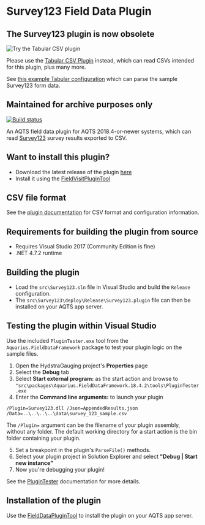 # Survey123 Field Data Plugin

## The Survey123 plugin is now obsolete

![Try the Tabular CSV plugin](https://i.imgflip.com/47f3ro.jpg)

Please use the [Tabular CSV Plugin](https://github.com/AquaticInformatics/tabular-field-data-plugin#tabular-csv-field-data-plugin) instead, which can read CSVs intended for this plugin, plus many more.

See [this example Tabular configuration](https://aquaticinformatics.github.io/tabular-field-data-plugin/test-drive/?example=survey123example) which can parse the sample Survey123 form data.

## Maintained for archive purposes only

[![Build status](https://ci.appveyor.com/api/projects/status/p7dj87vw06sv8lq3/branch/master?svg=true)](https://ci.appveyor.com/project/SystemsAdministrator/survey123-field-data-plugin/branch/master)

An AQTS field data plugin for AQTS 2018.4-or-newer systems, which can read [Survey123](https://survey123.arcgis.com/) survey results exported to CSV.

## Want to install this plugin?

- Download the latest release of the plugin [here](../../releases/latest)
- Install it using the [FieldVisitPluginTool](https://github.com/AquaticInformatics/aquarius-field-data-framework/tree/master/src/FieldDataPluginTool)

## CSV file format

See the [plugin documentation](./src/Survey123/Readme.md) for CSV format and configuration information.

## Requirements for building the plugin from source

- Requires Visual Studio 2017 (Community Edition is fine)
- .NET 4.7.2 runtime

## Building the plugin

- Load the `src\Survey123.sln` file in Visual Studio and build the `Release` configuration.
- The `src\Survey123\deploy\Release\Survey123.plugin` file can then be installed on your AQTS app server.

## Testing the plugin within Visual Studio

Use the included `PluginTester.exe` tool from the `Aquarius.FieldDataFramework` package to test your plugin logic on the sample files.

1. Open the HydstraGauging project's **Properties** page
2. Select the **Debug** tab
3. Select **Start external program:** as the start action and browse to `"src\packages\Aquarius.FieldDataFramework.18.4.2\tools\PluginTester.exe`
4. Enter the **Command line arguments:** to launch your plugin

```
/Plugin=Survey123.dll /Json=AppendedResults.json /Data=..\..\..\..\data\survey_123_sample.csv
```

The `/Plugin=` argument can be the filename of your plugin assembly, without any folder. The default working directory for a start action is the bin folder containing your plugin.

5. Set a breakpoint in the plugin's `ParseFile()` methods.
6. Select your plugin project in Solution Explorer and select **"Debug | Start new instance"**
7. Now you're debugging your plugin!

See the [PluginTester](https://github.com/AquaticInformatics/aquarius-field-data-framework/tree/master/src/PluginTester) documentation for more details.

## Installation of the plugin

Use the [FieldDataPluginTool](https://github.com/AquaticInformatics/aquarius-field-data-framework/tree/master/src/FieldDataPluginTool) to install the plugin on your AQTS app server.
